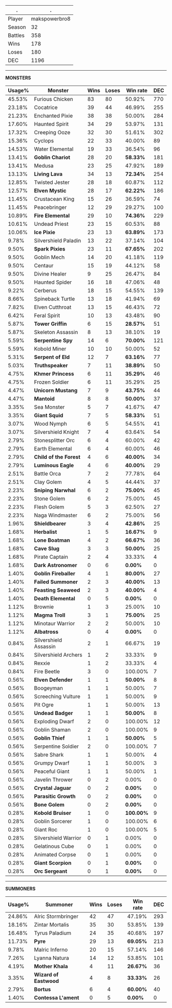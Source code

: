 .|.
|-|-
Player|makspowerbro8
Season|32
Battles|358
Wins|178
Loses|180
DEC|1196

---
**MONSTERS**

Usage%|Monster|Wins|Loses|Win rate|DEC|
-|-|-|-|-|-|
45.53%|Furious Chicken|83|80|50.92%|770|
23.18%|Cocatrice|39|44|46.99%|255|
21.23%|Enchanted Pixie|38|38|50.00%|284|
17.60%|Haunted Spirit|34|29|53.97%|131|
17.32%|Creeping Ooze|32|30|51.61%|302|
15.36%|Cyclops|22|33|40.00%|89|
14.53%|Water Elemental|19|33|36.54%|96|
13.41%|**Goblin Chariot**|28|20|**58.33%**|181|
13.41%|Medusa|23|25|47.92%|189|
13.13%|**Living Lava**|34|13|**72.34%**|254|
12.85%|Twisted Jester|28|18|60.87%|112|
12.57%|**Elven Mystic**|28|17|**62.22%**|186|
11.45%|Crustacean King|15|26|36.59%|74|
11.45%|Peacebringer|12|29|29.27%|100|
10.89%|**Fire Elemental**|29|10|**74.36%**|229|
10.61%|Undead Priest|23|15|60.53%|88|
10.06%|**Ice Pixie**|23|13|**63.89%**|173|
9.78%|Silvershield Paladin|13|22|37.14%|104|
9.50%|**Spark Pixies**|23|11|**67.65%**|202|
9.50%|Goblin Mech|14|20|41.18%|119|
9.50%|Centaur|15|19|44.12%|58|
9.50%|Divine Healer|9|25|26.47%|84|
9.50%|Haunted Spider|16|18|47.06%|48|
9.22%|Cerberus|18|15|54.55%|139|
8.66%|Spineback Turtle|13|18|41.94%|69|
7.82%|Elven Cutthroat|13|15|46.43%|72|
6.42%|Feral Spirit|10|13|43.48%|90|
5.87%|**Tower Griffin**|6|15|**28.57%**|51|
5.87%|Skeleton Assassin|8|13|38.10%|19|
5.59%|**Serpentine Spy**|14|6|**70.00%**|121|
5.59%|Kobold Miner|10|10|50.00%|52|
5.31%|**Serpent of Eld**|12|7|**63.16%**|77|
5.03%|**Truthspeaker**|7|11|**38.89%**|50|
4.75%|**Khmer Princess**|6|11|**35.29%**|46|
4.75%|Frozen Soldier|6|11|35.29%|25|
4.47%|**Unicorn Mustang**|7|9|**43.75%**|44|
4.47%|**Mantoid**|8|8|**50.00%**|37|
3.35%|Sea Monster|5|7|41.67%|47|
3.35%|**Giant Squid**|7|5|**58.33%**|51|
3.07%|Wood Nymph|6|5|54.55%|41|
3.07%|Silvershield Knight|7|4|63.64%|54|
2.79%|Stonesplitter Orc|6|4|60.00%|42|
2.79%|Earth Elemental|6|4|60.00%|46|
2.79%|**Child of the Forest**|4|6|**40.00%**|34|
2.79%|**Luminous Eagle**|4|6|**40.00%**|29|
2.51%|Battle Orca|7|2|77.78%|64|
2.51%|Clay Golem|4|5|44.44%|37|
2.23%|**Sniping Narwhal**|6|2|**75.00%**|45|
2.23%|Stone Golem|6|2|75.00%|45|
2.23%|Flesh Golem|5|3|62.50%|27|
2.23%|Naga Windmaster|6|2|75.00%|56|
1.96%|**Shieldbearer**|3|4|**42.86%**|25|
1.68%|**Herbalist**|1|5|**16.67%**|9|
1.68%|**Lone Boatman**|4|2|**66.67%**|36|
1.68%|**Cave Slug**|3|3|**50.00%**|25|
1.68%|Pirate Captain|2|4|33.33%|4|
1.68%|**Dark Astronomer**|0|6|**0.00%**|0|
1.40%|**Goblin Fireballer**|4|1|**80.00%**|27|
1.40%|**Failed Summoner**|2|3|**40.00%**|13|
1.40%|**Feasting Seaweed**|2|3|**40.00%**|4|
1.40%|**Death Elemental**|0|5|**0.00%**|0|
1.12%|Brownie|1|3|25.00%|10|
1.12%|**Magma Troll**|3|1|**75.00%**|25|
1.12%|Minotaur Warrior|2|2|50.00%|10|
1.12%|**Albatross**|0|4|**0.00%**|0|
0.84%|Silvershield Assassin|2|1|66.67%|19|
0.84%|Silvershield Archers|1|2|33.33%|9|
0.84%|Rexxie|1|2|33.33%|4|
0.84%|Fire Beetle|3|0|100.00%|7|
0.56%|**Elven Defender**|1|1|**50.00%**|8|
0.56%|Boogeyman|1|1|50.00%|7|
0.56%|Screeching Vulture|1|1|50.00%|9|
0.56%|Pit Ogre|1|1|50.00%|13|
0.56%|**Undead Badger**|1|1|**50.00%**|8|
0.56%|Exploding Dwarf|2|0|100.00%|12|
0.56%|Goblin Shaman|2|0|100.00%|9|
0.56%|**Goblin Thief**|1|1|**50.00%**|5|
0.56%|Serpentine Soldier|2|0|100.00%|7|
0.56%|Sabre Shark|1|1|50.00%|4|
0.56%|Grumpy Dwarf|1|1|50.00%|3|
0.56%|Peaceful Giant|1|1|50.00%|1|
0.56%|Javelin Thrower|0|2|0.00%|0|
0.56%|**Crystal Jaguar**|0|2|**0.00%**|0|
0.56%|**Parasitic Growth**|0|2|**0.00%**|0|
0.56%|**Bone Golem**|0|2|**0.00%**|0|
0.28%|**Kobold Bruiser**|1|0|**100.00%**|9|
0.28%|Goblin Sorcerer|1|0|100.00%|6|
0.28%|Giant Roc|1|0|100.00%|5|
0.28%|Silvershield Warrior|0|1|0.00%|0|
0.28%|Gelatinous Cube|0|1|0.00%|0|
0.28%|Animated Corpse|0|1|0.00%|0|
0.28%|**Giant Scorpion**|0|1|**0.00%**|0|
0.28%|**Orc Sergeant**|0|1|**0.00%**|0|

---
**SUMMONERS**

Usage%|Summoner|Wins|Loses|Win rate|DEC|
-|-|-|-|-|-|
24.86%|Alric Stormbringer|42|47|47.19%|293|
18.16%|Zintar Mortalis|35|30|53.85%|139|
16.48%|Tyrus Paladium|24|35|40.68%|197|
11.73%|**Pyre**|29|13|**69.05%**|213|
9.78%|Malric Inferno|20|15|57.14%|146|
7.26%|Lyanna Natura|14|12|53.85%|101|
4.19%|**Mother Khala**|4|11|**26.67%**|36|
3.35%|**Wizard of Eastwood**|4|8|**33.33%**|26|
2.79%|**Bortus**|6|4|**60.00%**|40|
1.40%|**Contessa L'ament**|0|5|**0.00%**|0|
